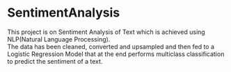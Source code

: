 # SentimentAnalysis
This project is on Sentiment Analysis of Text which is achieved using NLP(Natural Language Processing). <br>
The data has been cleaned, converted and upsampled and then fed to a Logistic Regression Model that at the end performs multiclass classification to predict the sentiment of a text. 
